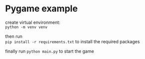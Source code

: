 # Pygame example

create virtual environment:  
`python -m venv venv`

then run  
`pip install -r requirements.txt` 
to install the required packages

finally run
`python main.py` to start the game